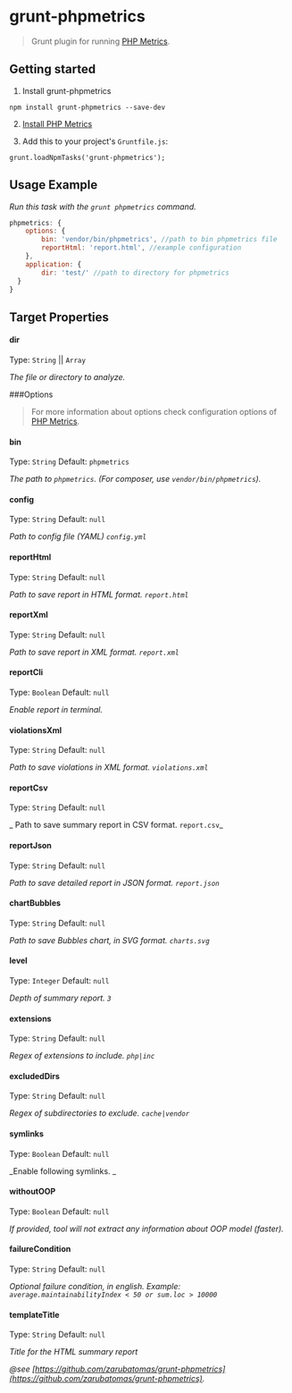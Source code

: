 # grunt-phpmetrics

> Grunt plugin for running [PHP Metrics](https://github.com/Halleck45/PhpMetrics).

## Getting started

1. Install grunt-phpmetrics
```
npm install grunt-phpmetrics --save-dev
```

2. [Install PHP Metrics](https://github.com/Halleck45/PhpMetrics)

3. Add this to your project's `Gruntfile.js`:
```
grunt.loadNpmTasks('grunt-phpmetrics');
```

## Usage Example

_Run this task with the `grunt phpmetrics` command._

```js
phpmetrics: {
	options: {
		bin: 'vendor/bin/phpmetrics', //path to bin phpmetrics file
		reportHtml: 'report.html', //example configuration
	},
	application: {
		dir: 'test/' //path to directory for phpmetrics
  }
}
```

## Target Properties

#### dir
Type: `String` || `Array`

_The file or directory to analyze._

###Options
> For more information about options check configuration options of [PHP Metrics](https://github.com/Halleck45/PhpMetrics).

#### bin
Type: `String`  Default: `phpmetrics`

_The path to `phpmetrics`._
_(For composer, use `vendor/bin/phpmetrics`)._

#### config
Type: `String`  Default: `null`

_Path to config file (YAML) `config.yml`_

#### reportHtml
Type: `String`  Default: `null`

_Path to save report in HTML format. `report.html`_

#### reportXml
Type: `String`  Default: `null`

_Path to save report in XML format. `report.xml`_

#### reportCli
Type: `Boolean`  Default: `null`

_Enable report in terminal._

#### violationsXml
Type: `String`  Default: `null`

_Path to save violations in XML format. `violations.xml`_

#### reportCsv
Type: `String`  Default: `null`

_ Path to save summary report in CSV format. `report.csv`_

#### reportJson
Type: `String`  Default: `null`

_Path to save detailed report in JSON format. `report.json`_

#### chartBubbles
Type: `String`  Default: `null`

_Path to save Bubbles chart, in SVG format. `charts.svg`_

#### level
Type: `Integer`  Default: `null`

_Depth of summary report. `3`_

#### extensions
Type: `String`  Default: `null`

_Regex of extensions to include. `php|inc`_

#### excludedDirs
Type: `String`  Default: `null`

_Regex of subdirectories to exclude. `cache|vendor`_

#### symlinks
Type: `Boolean`  Default: `null`

_Enable following symlinks. _

#### withoutOOP
Type: `Boolean`  Default: `null`

_If provided, tool will not extract any information about OOP model (faster)._

#### failureCondition
Type: `String`  Default: `null`

_Optional failure condition, in english. Example: `average.maintainabilityIndex < 50 or sum.loc > 10000`_

#### templateTitle
Type: `String`  Default: `null`

_Title for the HTML summary report_

_@see [https://github.com/zarubatomas/grunt-phpmetrics](https://github.com/zarubatomas/grunt-phpmetrics)._